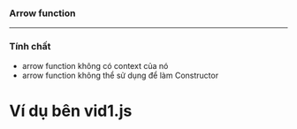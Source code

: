 ### Arrow function

---

### Tính chất

- arrow function không có context của nó
- arrow function không thể sử dụng để làm Constructor

# Ví dụ bên vid1.js
